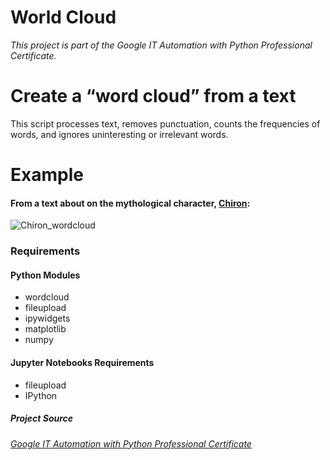 # World Cloud 
*This project is part of the Google IT Automation with Python Professional Certificate.*


# Create a “word cloud” from a text
This script processes text, removes punctuation, counts the frequencies of words, and ignores uninteresting or irrelevant words.


# Example  
#### From a text about on the mythological character, [Chiron](https://en.wikipedia.org/wiki/Chiron):
![Chiron_wordcloud](https://user-images.githubusercontent.com/70343977/125450237-45690654-fac4-4106-aeea-dee18bca7860.png)




### Requirements

#### Python Modules
* wordcloud
* fileupload
* ipywidgets
* matplotlib
* numpy


#### Jupyter Notebooks Requirements
* fileupload
* IPython


##### Project Source
###### [Google IT Automation with Python Professional Certificate](https://www.coursera.org/professional-certificates/google-it-automation)
